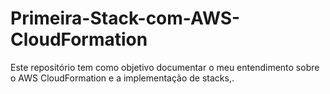 # Primeira-Stack-com-AWS-CloudFormation
Este repositório tem como objetivo documentar o meu entendimento sobre o AWS CloudFormation e a implementação de stacks,.
